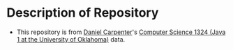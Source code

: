 # Description of Repository
* This repository is from [Daniel Carpenter](https://github.com/Daniel-Carpenter)'s [Computer Science 1324 (Java 1 at the University of Oklahoma)](https://github.com/Daniel-Carpenter/CS1324) data.


